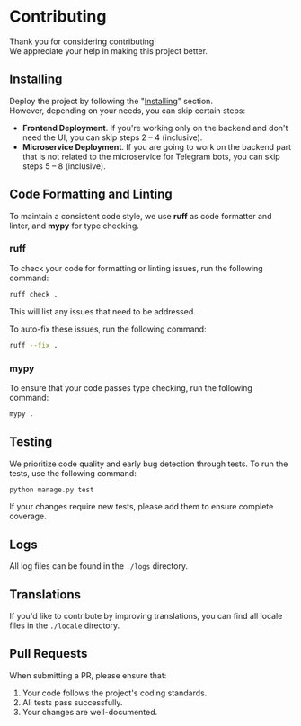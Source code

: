 # Contributing
Thank you for considering contributing!<br>
We appreciate your help in making this project better.

## Installing
Deploy the project by following the "[Installing](https://github.com/EXG1O/Constructor-Telegram-Bots#installing)" section.<br>
However, depending on your needs, you can skip certain steps:
- **Frontend Deployment**. If you're working only on the backend and don't need the UI, you can skip steps 2 – 4 (inclusive).
- **Microservice Deployment**. If you are going to work on the backend part that is not related to the microservice for Telegram bots, you can skip steps 5 – 8 (inclusive).

## Code Formatting and Linting
To maintain a consistent code style, we use **ruff** as code formatter and linter, and **mypy** for type checking.

### ruff
To check your code for formatting or linting issues, run the following command:
```bash
ruff check .
```
This will list any issues that need to be addressed.

To auto-fix these issues, run the following command:
```bash
ruff --fix .
```

### mypy
To ensure that your code passes type checking, run the following command:
```bash
mypy .
```

## Testing
We prioritize code quality and early bug detection through tests. To run the tests, use the following command:
```bash
python manage.py test
```
If your changes require new tests, please add them to ensure complete coverage.

## Logs
All log files can be found in the `./logs` directory.

## Translations
If you'd like to contribute by improving translations, you can find all locale files in the `./locale` directory.

## Pull Requests
When submitting a PR, please ensure that:
1. Your code follows the project's coding standards.
2. All tests pass successfully.
3. Your changes are well-documented.
